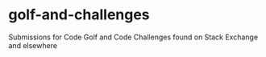 golf-and-challenges
===================

Submissions for Code Golf and Code Challenges found on Stack Exchange and elsewhere
